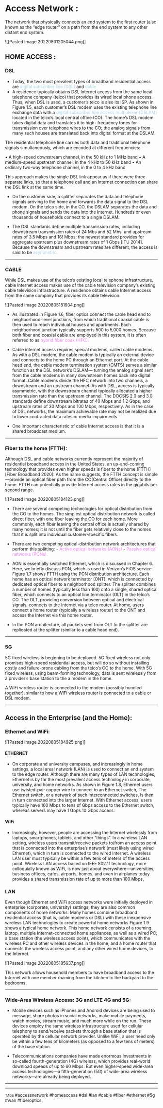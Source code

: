 # Access Network :
The network that physically connects an end system to the first router (also known as the “edge router” on a path from the end system to any other distant end system.

![[Pasted image 20220801205044.png]]

## HOME ACCESS : 

### DSL 
- Today, the two most prevalent types of broadband residential access are
<font style="color:lightblue"> digital subscriber line (DSL)</font> and <font style="color:lightblue"> cable</font>
- A residence typically obtains DSL Internet access from the same local telephone company (telco) that provides its wired local phone access. Thus, when DSL is used, a customer’s telco is also its ISP. As shown in Figure 1.5, each customer’s DSL modem uses the existing telephone line exchange data with a <font style="color:lightblue"> digital subscriber line access multiplexer (DSLAM)</font> located in the telco’s local central office (CO). The home’s DSL modem takes digital data and translates it to high- frequency tones for transmission over telephone wires to the CO; the analog signals from many such houses are translated back into digital format at the DSLAM.

The residential telephone line carries both data and traditional telephone signals simultaneously, which are encoded at different frequencies:

• A high-speed downstream channel, in the 50 kHz to 1 MHz band
• A medium-speed upstream channel, in the 4 kHz to 50 kHz band
• An ordinary two-way telephone channel, in the 0 to 4 kHz band

This approach makes the single DSL link appear as if there were three separate links, so that a telephone call and an Internet connection can share the DSL link at the same time.  

- On the customer side, a splitter separates the data and telephone signals arriving to the home and forwards the data signal to the DSL modem. On the telco side, in the CO, the DSLAM separates the data and phone signals and sends the data into the Internet. Hundreds or even thousands of households connect to a single DSLAM.

- The DSL standards define multiple transmission rates, including downstream transmission rates of 24 Mbs and 52 Mbs, and upstream rates of 3.5 Mbps and 16! Mbps; the newest standard provides for aggregate upstream plus downstream rates of 1 Gbps [ITU 2014]. Because the downstream and upstream rates are different, the access is said to be <font style="color:lightblue"> asymmetric.</font>

---

### CABLE 
While DSL makes use of the telco’s existing local telephone infrastructure,
cable Internet access makes use of the cable television company’s existing cable television infrastructure. A residence obtains cable Internet access from the same company that provides its cable television.

![[Pasted image 20220805181934.png]]

- As illustrated in Figure 1.6, fiber optics connect the cable head end to neighborhood-level junctions, from which traditional coaxial cable is then used to reach individual houses and apartments. Each neighborhood junction typically supports 500 to 5,000 homes. Because both fiber and coaxial cable are employed in this system, it is often referred to as <font style="color:violet"> hybrid fiber coax (HFC).</font>

- Cable internet access requires special modems, called cable modems. As
with a DSL modem, the cable modem is typically an external device and connects to the home PC through an Ethernet port.  At the cable head end, the cable modem termination system (CMTS) serves a similar function as the DSL network’s DSLAM— turning the analog signal sent from the cable modems in many downstream homes back into digital format. Cable modems divide the HFC network into two channels, a downstream and an upstream channel. As with DSL, access is typically asymmetric, with the downstream channel typically allocated a higher transmission rate than the upstream channel. The DOCSIS 2.0 and 3.0 standards define downstream bitrates of 40 Mbps and 1.2 Gbps, and upstream rates of 30 Mbps and 100 Mbps, respectively. As in the case of DSL networks, the maximum achievable rate may not be realized due to lower contracted data rates or media impairments

- One important characteristic of cable Internet access is that it is a shared broadcast medium.

---
### Fiber to the home (FTTH):

Although DSL and cable networks currently represent the majority of residential broadband access in the United States, an up-and-coming technology that provides even higher speeds is fiber to the home (FTTH) [Fiber Broadband 2020]. 
As the name suggests, the FTTH concept is simple—provide an optical fiber path from the  CO(Central Office) directly to the home. FTTH can potentially provide Internet access rates in the gigabits per second range.

![[Pasted image 20220805184123.png]]

- There are several competing technologies for optical distribution from the CO to the homes. The simplest optical distribution network is called direct fiber, with one fiber leaving the CO for each home. More commonly, each fiber leaving the central office is actually shared by many homes; it is not until the fiber gets relatively close to the homes that it is split into individual customer-specific fibers.

- There are two competing optical-distribution network architectures that perform this splitting: 
-<font style="color:violet"> Active optical networks (AONs)</font> 
-<font style="color:violet"> Passive optical networks (PONs).</font>

- AON is essentially switched Ethernet, which is discussed in Chapter 6.
  Here, we briefly discuss PON, which is used in Verizon’s FiOS service.
  Figure 1.7 shows FTTH using the PON distribution architecture. Each home has an optical network terminator (ONT), which is connected by dedicated optical fiber to a neighborhood splitter. The splitter combines a number of homes (typically less than 100) onto a single, shared optical fiber, which connects to an optical line terminator (OLT) in the telco’s CO. The OLT, providing conversion between optical and electrical signals, connects to the Internet via a telco router. At home, users connect a home router (typically a wireless router) to the ONT and access the Internet via this home router. 

- In the PON architecture, all packets sent from OLT to the splitter are replicated at the splitter (similar to a cable head end).

---

### 5G
5G fixed wireless is beginning to be deployed. 5G fixed wireless not only promises high-speed residential access, but will do so without installing costly and failure-prone cabling from the telco’s CO to the home. With 5G fixed wireless, using beam-forming technology, data is sent wirelessly from a provider’s base station to the a modem in the home.

A WiFi wireless router is connected to the modem (possibly bundled together), similar to how a WiFi wireless router is connected to a cable or DSL modem. 

---

## Access in the Enterprise (and the Home): 

### Ethernet and WiFi:

![[Pasted image 20220805184925.png]]
#### ETHERNET
- On corporate and university campuses, and increasingly in home settings, a local area! network (LAN) is used to connect an end system to the edge router. Although there are many types of LAN technologies, Ethernet is by far the most prevalent access technology in corporate, university, and home networks. As shown in Figure 1.8, Ethernet users use twisted-pair copper wire to connect to an Ethernet switch, The Ethernet switch, or a network of such interconnected switches, is then in turn connected into the larger Internet. With Ethernet access, users typically have 100 Mbps to tens of Gbps access to the Ethernet switch, whereas servers may have 1 Gbps 10 Gbps access. 

#### WiFi
- Increasingly, however, people are accessing the Internet wirelessly from laptops, smartphones, tablets, and other “things”. In a wireless LAN setting, wireless users transmit/receive packets to/from an access point that is connected into the enterprise’s network (most likely using wired Ethernet), which in turn is connected to the wired Internet. A wireless LAN user must typically be within a few tens of meters of the access point. Wireless LAN access based on IEEE 802.11 technology, more colloquially known as WiFi, is now just about everywhere—universities, business offices, cafes, airports, homes, and even in airplanes today provides a shared transmission rate of up to more than 100 Mbps.

### LAN
Even though Ethernet and WiFi access networks were initially deployed in
enterprise (corporate, university) settings, they are also common components of home networks. Many homes combine broadband residential access (that is, cable modems or DSL) with these inexpensive wireless LAN technologies to create powerful home networks Figure 1.9 shows a typical home network. This home network consists of a roaming laptop, multiple Internet-connected home appliances, as well as a wired PC; a base station (the wireless access point), which communicates with the wireless PC and other wireless devices in the home; and a home router that connects the wireless access point, and any other wired home devices, to the Internet.

![[Pasted image 20220805185637.png]]

This network allows household members to have broadband access to the Internet with one member roaming from the kitchen to the backyard to the bedrooms.

---

### Wide-Area Wireless Access: 3G and LTE 4G and 5G:
- Mobile devices such as iPhones and Android devices are being used to message, share photos in social networks, make mobile payments, watch movies, stream music, and much more while on the run. These devices employ the same wireless infrastructure used for cellular telephony to send/receive packets through a base station that is operated by the cellular network provider. Unlike WiFi, a user need only be within a few tens of kilometers (as opposed to a few tens of meters) of the base station.

- Telecommunications companies have made enormous investments in so-called fourth-generation (4G) wireless, which provides real-world download speeds of up to 60 Mbps. But even higher-speed wide-area access technologies—a fifth-generation (5G) of wide-area wireless networks—are already being deployed. 


---
---
`TAGS`
#accessnetwork
#homeaccess
#dsl
#lan
#cable
#fiber
#ethernet
#5g
#wan
#fiberoptics 
